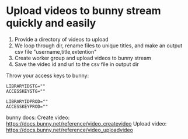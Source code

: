 # Upload videos to bunny stream quickly and easily

1. Provide a directory of videos to upload
2. We loop through dir, rename files to unique titles, and make an output csv file
   "username,title,extention"
3. Create worker group and upload videos to bunny stream
4. Save the video id and url to the csv file in output dir

Throw your access keys to bunny:

```
LIBRARYIDSTG=""
ACCESSKEYSTG=""

LIBRARYIDPROD=""
ACCESSKEYPROD=""
```

bunny docs:
Create video: https://docs.bunny.net/reference/video_createvideo
Upload video: https://docs.bunny.net/reference/video_uploadvideo
